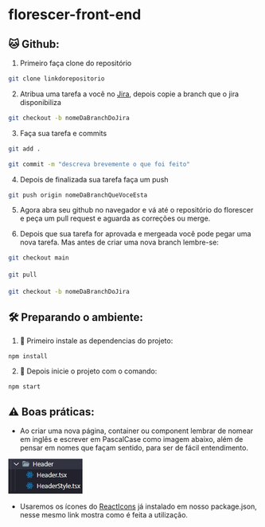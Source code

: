 # florescer-front-end

## 🐱 Github:

1. Primeiro faça clone do repositório

```bash
git clone linkdorepositorio
```

2. Atribua uma tarefa a você no [Jira](https://florescer.atlassian.net/jira/software/projects/FLC/boards/1), depois copie a branch que o jira disponibiliza

```bash
git checkout -b nomeDaBranchDoJira
```

3. Faça sua tarefa e commits
```bash
git add .
```

```bash
git commit -m "descreva brevemente o que foi feito"
```

4. Depois de finalizada sua tarefa faça um push

```bash
git push origin nomeDaBranchQueVoceEsta
```

5.  Agora abra seu github no navegador e vá até o repositório do florescer e peça um pull request e aguarda as correções ou merge.

6.  Depois que sua tarefa for aprovada e mergeada você pode pegar uma nova tarefa. Mas antes de criar uma nova branch lembre-se:

```bash
git checkout main

git pull

git checkout -b nomeDaBranchDoJira
```

## 🛠️ Preparando o ambiente:

1. 🔮 Primeiro instale as dependencias do projeto:

```bash
npm install
```

2. 🚧 Depois inicie o projeto com o comando:

```bash
npm start
```

## ⚠️ Boas práticas:

- Ao criar uma nova página, container ou component lembrar de nomear em inglês e escrever em PascalCase como imagem abaixo, além de pensar em nomes que façam sentido, para ser de fácil entendimento.

![Exemplo a seguir](./public/Example.jpeg)

- Usaremos os ícones do [ReactIcons](https://react-icons.github.io/react-icons/) já instalado em nosso package.json, nesse mesmo link mostra como é feita a utilização.
